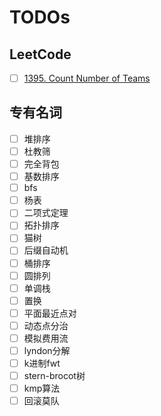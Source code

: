 # TODOs

## LeetCode

- [ ] [1395. Count Number of Teams](https://leetcode.com/problems/count-number-of-teams/description/?envType=daily-question&envId=2024-07-29)

## 专有名词

- [ ] 堆排序
- [ ] 杜教筛
- [ ] 完全背包
- [ ] 基数排序
- [ ] bfs
- [ ] 杨表
- [ ] 二项式定理
- [ ] 拓扑排序
- [ ] 猫树
- [ ] 后缀自动机
- [ ] 桶排序
- [ ] 圆排列
- [ ] 单调栈
- [ ] 置换
- [ ] 平面最近点对
- [ ] 动态点分治
- [ ] 模拟费用流
- [ ] lyndon分解
- [ ] k进制fwt
- [ ] stern-brocot树
- [ ] kmp算法
- [ ] 回滚莫队
